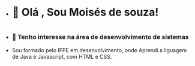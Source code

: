 - </html><h1>👋 Olá , Sou Moisés de souza! <h1>
- <h3>
  👀 Tenho interesse na área de desenvolvimento de sistemas <br>
- Sou formado pelo IFPE em desenvolvimento, onde Aprendi a liguagem de Java e Javascript, com HTML e CSS.
  <h3>
</html>


